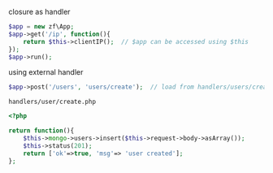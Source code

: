 
closure as handler

```php
$app = new zf\App;
$app->get('/ip', function(){
	return $this->clientIP();  // $app can be accessed using $this
});
$app->run();
```

using external handler

```php
$app->post('/users', 'users/create');  // load from handlers/users/create.php
```

`handlers/user/create.php`

```php
<?php

return function(){
	$this->mongo->users->insert($this->request->body->asArray());
	$this->status(201);
	return ['ok'=>true, 'msg'=> 'user created'];
};
```

